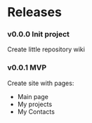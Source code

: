 # Releases

### v0.0.0 Init project

Create little repository wiki

### v0.0.1 MVP

Create site with pages:
- Main page
- My projects
- My Contacts